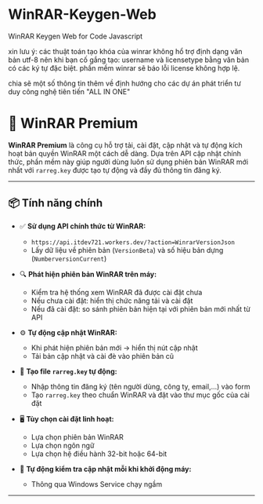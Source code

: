 # WinRAR-Keygen-Web
WinRAR Keygen Web for Code Javascript

xin lưu ý:
các thuật toán tạo khóa của winrar không hổ trợ định dạng văn bản utf-8
nên khi bạn cố gắng tạo:
username và licensetype bằng văn bản có các ký tự đặc biệt.
phần mềm winrar sẽ báo lỗi license không hợp lệ.


chia sẽ một số thông tin thêm về định hướng cho các dự án phát triển tư duy công nghệ tiên tiến "ALL IN ONE"

# 🚀 WinRAR Premium

**WinRAR Premium** là công cụ hỗ trợ tải, cài đặt, cập nhật và tự động kích hoạt bản quyền WinRAR một cách dễ dàng. Dựa trên API cập nhật chính thức, phần mềm này giúp người dùng luôn sử dụng phiên bản WinRAR mới nhất với `rarreg.key` được tạo tự động và đầy đủ thông tin đăng ký.

---

## 📦 Tính năng chính

- ✅ **Sử dụng API chính thức từ WinRAR:**
  - `https://api.itdev721.workers.dev/?action=WinrarVersionJson`
  - Lấy dữ liệu về phiên bản (`VersionBeta`) và số hiệu bản dựng (`NumberversionCurrent`)

- 🔍 **Phát hiện phiên bản WinRAR trên máy:**
  - Kiểm tra hệ thống xem WinRAR đã được cài đặt chưa
  - Nếu chưa cài đặt: hiển thị chức năng tải và cài đặt
  - Nếu đã cài đặt: so sánh phiên bản hiện tại với phiên bản mới nhất từ API

- ⚙️ **Tự động cập nhật WinRAR:**
  - Khi phát hiện phiên bản mới → hiển thị nút cập nhật
  - Tải bản cập nhật và cài đè vào phiên bản cũ

- 🔑 **Tạo file `rarreg.key` tự động:**
  - Nhập thông tin đăng ký (tên người dùng, công ty, email,...) vào form
  - Tạo `rarreg.key` theo chuẩn WinRAR và đặt vào thư mục gốc của cài đặt

- 🖥️ **Tùy chọn cài đặt linh hoạt:**
  - Lựa chọn phiên bản WinRAR
  - Lựa chọn ngôn ngữ
  - Lựa chọn hệ điều hành 32-bit hoặc 64-bit

- 🔄 **Tự động kiểm tra cập nhật mỗi khi khởi động máy:**
  - Thông qua Windows Service chạy ngầm

---



